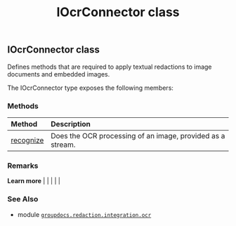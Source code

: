 ﻿---
title: IOcrConnector class
second_title: GroupDocs.Redaction for Python via .NET API References
description: 
type: docs
url: /python-net/groupdocs.redaction.integration.ocr/iocrconnector/
is_root: false
weight: 10
---

## IOcrConnector class

Defines methods that are required to apply textual redactions to image documents and embedded images.



The IOcrConnector type exposes the following members:

### Methods
| Method | Description |
| :- | :- |
| [recognize](/redaction/python-net/groupdocs.redaction.integration.ocr/iocrconnector/recognize/#io.RawIOBase) | Does the OCR processing of an image, provided as a stream. |



### Remarks 


**Learn more** |
|
 |
 |
 |

### See Also
* module [`groupdocs.redaction.integration.ocr`](..)
